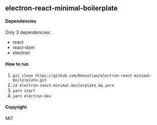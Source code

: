 ## electron-react-minimal-boilerplate

#### Dependencies
Only 3 dependencies:
- react
- react-dom
- electron

#### How to run
1. `git clone https://github.com/Kennytian/electron-react-minimal-boilerplate.git`
2. `cd electron-react-minimal-boilerplate && yarn`
3. `yarn start`
4. `yarn electron-dev`

#### Copyright
MIT


